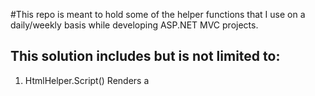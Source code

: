 #This repo is meant to hold some of the helper functions that I use on a daily/weekly basis while developing ASP.NET MVC projects.

## This solution includes but is not limited to:
1. HtmlHelper.Script()
	Renders a <script /> element